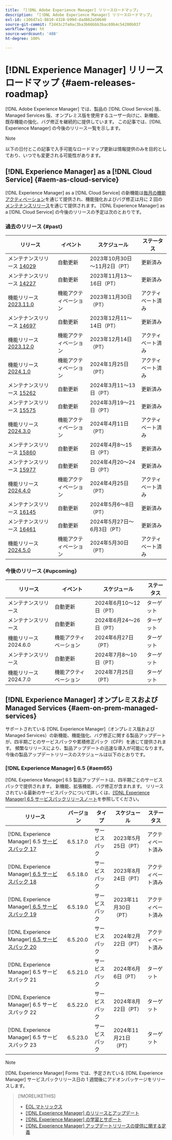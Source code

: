 ```yaml
---
title: 「[!DNL Adobe Experience Manager] リリースロードマップ」
description: 「[!DNL Adobe Experience Manager] リリースロードマップ」
exl-id: c106d7a1-8810-4328-b99d-dad862a50640
source-git-commit: f2d43c2fa0ac3ba3b66bbb3bac69b4c54200b037
workflow-type: ht
source-wordcount: '488'
ht-degree: 100%

---
```



# [!DNL Experience Manager] リリースロードマップ {#aem-releases-roadmap}

[!DNL Adobe Experience Manager] では、製品の [!DNL Cloud Service] 版、Managed Services 版、オンプレミス版を使用するユーザー向けに、新機能、既存機能の強化、バグ修正を継続的に提供しています。 この記事では、[!DNL Experience Manager] の今後のリリース一覧を示します。

>[!NOTE]
>
>以下の日付とこの記事で入手可能なロードマップ更新は情報提供のみを目的としており、いつでも変更される可能性があります。

## [!DNL Experience Manager] as a [!DNL Cloud Service] {#aem-as-cloud-service}

[!DNL Experience Manager] as a [!DNL Cloud Service] の新機能は[毎月の機能アクティベーション](https://experienceleague.adobe.com/ja/docs/experience-manager-cloud-service/content/release-notes/release-notes/release-notes-current)を通じて提供され、機能強化およびバグ修正は月に 2 回の[メンテナンスリリース](https://experienceleague.adobe.com/ja/docs/experience-manager-cloud-service/content/release-notes/maintenance/latest)を通じて提供されます。
[!DNL Experience Manager] as a [!DNL Cloud Service] の今後のリリースの予定は次のとおりです。

### 過去のリリース {#past}

| リリース | イベント | スケジュール | ステータス |
|---|---|---|---|
| メンテナンスリリース [14029](https://experienceleague.adobe.com/ja/docs/experience-manager-cloud-service/content/release-notes/maintenance/2023/2023-11-0#release-14029) | 自動更新 | 2023年10月30日～11月2日（PT） | 更新済み |
| メンテナンスリリース [14227](https://experienceleague.adobe.com/ja/docs/experience-manager-cloud-service/content/release-notes/maintenance/2023/2023-11-0#release-14227) | 自動更新 | 2023年11月13～16日（PT） | 更新済み |
| 機能リリース [2023.11.0](https://experienceleague.adobe.com/ja/docs/experience-manager-cloud-service/content/release-notes/release-notes/2023/release-notes-2023-11-0) | 機能アクティベーション | 2023年11月30日（PT） | アクティベート済み |
| メンテナンスリリース [14697](https://experienceleague.adobe.com/ja/docs/experience-manager-cloud-service/content/release-notes/maintenance/2023/2023-12-0#release-14697) | 自動更新 | 2023年12月11～14日（PT） | 更新済み |
| 機能リリース [2023.12.0](https://experienceleague.adobe.com/ja/docs/experience-manager-cloud-service/content/release-notes/release-notes/2023/release-notes-2023-12-0) | 機能アクティベーション | 2023年12月14日（PT） | アクティベート済み |
| 機能リリース [2024.1.0](https://experienceleague.adobe.com/ja/docs/experience-manager-cloud-service/content/release-notes/release-notes/2024/release-notes-2024-1-0) | 機能アクティベーション | 2024年1月25日（PT） | アクティベート済み |
| メンテナンスリリース [15262](https://experienceleague.adobe.com/ja/docs/experience-manager-cloud-service/content/release-notes/maintenance/2024/2024-3-0#release-15262) | 自動更新 | 2024年3月11～13日（PT） | 更新済み |
| メンテナンスリリース [15575](https://experienceleague.adobe.com/ja/docs/experience-manager-cloud-service/content/release-notes/maintenance/2024/2024-3-0#release-15575) | 自動更新 | 2024年3月19～21日（PT） | 更新済み |
| 機能リリース [2024.3.0](https://experienceleague.adobe.com/ja/docs/experience-manager-cloud-service/content/release-notes/release-notes/2024/release-notes-2024-3-0) | 機能アクティベーション | 2024年4月11日（PT） | アクティベート済み |
| メンテナンスリリース [15860](https://experienceleague.adobe.com/ja/docs/experience-manager-cloud-service/content/release-notes/maintenance/2024/2024-3-0#release-15860) | 自動更新 | 2024年4月8～15日（PT） | 更新済み |
| メンテナンスリリース [15977](https://experienceleague.adobe.com/ja/docs/experience-manager-cloud-service/content/release-notes/maintenance/2024/2024-4-0#release-15977) | 自動更新 | 2024年4月20～24日（PT） | 更新済み |
| 機能リリース [2024.4.0](https://experienceleague.adobe.com/ja/docs/experience-manager-cloud-service/content/release-notes/release-notes/2024/release-notes-2024-4-0) | 機能アクティベーション | 2024年4月25日（PT） | アクティベート済み |
| メンテナンスリリース [16145](https://experienceleague.adobe.com/ja/docs/experience-manager-cloud-service/content/release-notes/maintenance/2024/2024-5-0#release-16145) | 自動更新 | 2024年5月6〜8日（PT） | 更新済み |
| メンテナンスリリース [16461](https://experienceleague.adobe.com/ja/docs/experience-manager-cloud-service/content/release-notes/maintenance/latest) | 自動更新 | 2024年5月27日～6月3日（PT） | 更新済み |
| 機能リリース [2024.5.0](https://experienceleague.adobe.com/ja/docs/experience-manager-cloud-service/content/release-notes/release-notes/release-notes-current) | 機能アクティベーション | 2024年5月30日（PT） | アクティベート済み |

### 今後のリリース {#upcoming}

| リリース | イベント | スケジュール | ステータス |
|---|---|---|---|
| メンテナンスリリース | 自動更新 | 2024年6月10～12日（PT） | ターゲット |
| メンテナンスリリース | 自動更新 | 2024年6月24～26日（PT） | ターゲット |
| 機能リリース 2024.6.0 | 機能アクティベーション | 2024年6月27日（PT） | ターゲット |
| メンテナンスリリース | 自動更新 | 2024年7月8～10日（PT） | ターゲット |
| 機能リリース 2024.7.0 | 機能アクティベーション | 2024年7月25日（PT） | ターゲット |

## [!DNL Experience Manager] オンプレミスおよび Managed Services {#aem-on-prem-managed-services}

サポートされている [!DNL Experience Manager]（オンプレミス版および Managed Services）の新機能、機能強化、バグ修正に関する製品アップデートが、四半期ごとのサービスパックや累積修正パック（CFP）を通じて提供されます。 頻繁なリリースにより、製品アップデートの迅速な導入が可能になります。 今後の製品アップデートリリースのスケジュールは以下のとおりです。

### [!DNL Experience Manager] 6.5 {#aem65}

[!DNL Experience Manager] 6.5 製品アップデートは、四半期ごとのサービスパックで提供されます。 新機能、拡張機能、バグ修正が含まれます。 リリースされている最新のサービスパックについて詳しくは、[[!DNL Experience Manager] 6.5 サービスパックリリースノート](https://experienceleague.adobe.com/ja/docs/experience-manager-65/content/release-notes/release-notes)を参照してください。

| リリース | バージョン | タイプ | スケジュール | ステータス |
|---|---|---|---|---|
| [!DNL Experience Manager] 6.5 [サービスパック 17](https://experienceleague.adobe.com/ja/docs/experience-manager-65/content/release-notes/service-pack/6-5-17) | 6.5.17.0 | サービスパック | 2023年5月25日（PT） | アクティベート済み |
| [!DNL Experience Manager][ 6.5 サービスパック 18](https://experienceleague.adobe.com/ja/docs/experience-manager-65/content/release-notes/service-pack/6-5-18) | 6.5.18.0 | サービスパック | 2023年8月24日（PT） | アクティベート済み |
| [!DNL Experience Manager][ 6.5 サービスパック 19](https://experienceleague.adobe.com/ja/docs/experience-manager-65/content/release-notes/service-pack/6-5-19) | 6.5.19.0 | サービスパック | 2023年11月30日（PT） | アクティベート済み |
| [!DNL Experience Manager][ 6.5 サービスパック 20](https://experienceleague.adobe.com/ja/docs/experience-manager-65/content/release-notes/release-notes) | 6.5.20.0 | サービスパック | 2024年2月22日（PT） | アクティベート済み |
| [!DNL Experience Manager] 6.5 サービスパック 21 | 6.5.21.0 | サービスパック | 2024年6月6日（PT） | ターゲット |
| [!DNL Experience Manager] 6.5 サービスパック 22 | 6.5.22.0 | サービスパック | 2024年8月22日（PT） | ターゲット |
| [!DNL Experience Manager] 6.5 サービスパック 23 | 6.5.23.0 | サービスパック | 2024年11月21日（PT） | ターゲット |

>[!NOTE]
>
>[!DNL Experience Manager] Forms では、予定されている [!DNL Experience Manager] サービスパックリリース日の 1 週間後にアドオンパッケージをリリースします。

>[!MORELIKETHIS]
>
>* [EOL マトリックス](https://helpx.adobe.com/jp/support/programs/eol-matrix.html)
>* [[!DNL Experience Manager] のリリースとアップデート](https://experienceleague.adobe.com/ja/docs/experience-manager-release-information/aem-release-updates/aem-releases-updates)
>* [[!DNL Experience Manager]  の学習とサポート](https://experienceleague.adobe.com/ja/docs/experience-manager-cloud-service)
>* [[!DNL Experience Manager] アップデートリリースの提供に関する定義](/help/using/update-release-vehicle-definitions.md)
